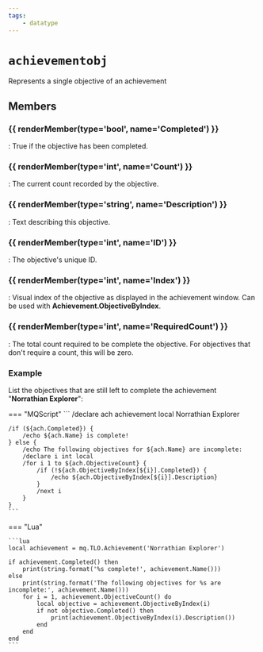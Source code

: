 ```yaml
---
tags:
    - datatype
---
```

# `achievementobj`

Represents a single objective of an achievement

## Members

### {{ renderMember(type='bool', name='Completed') }} 

:   True if the objective has been completed.

### {{ renderMember(type='int', name='Count') }} 

:   The current count recorded by the objective.

### {{ renderMember(type='string', name='Description') }} 

:   Text describing this objective.

### {{ renderMember(type='int', name='ID') }} 

:   The objective's unique ID.

### {{ renderMember(type='int', name='Index') }} 

:   Visual index of the objective as displayed in the achievement window. Can be used with **Achievement.ObjectiveByIndex**.

### {{ renderMember(type='int', name='RequiredCount') }} 

:   The total count required to be complete the objective. For objectives that don't require a count, this will be zero.

### Example

List the objectives that are still left to complete the achievement "**Norrathian Explorer**":

=== "MQScript"
    ```
    /declare ach achievement local Norrathian Explorer

    /if (${ach.Completed}) {
        /echo ${ach.Name} is complete!
    } else {
        /echo The following objectives for ${ach.Name} are incomplete:
        /declare i int local
        /for i 1 to ${ach.ObjectiveCount} {
            /if (!${ach.ObjectiveByIndex[${i}].Completed}) {
                /echo ${ach.ObjectiveByIndex[${i}].Description}
            }
            /next i
        }
    }
    ```

=== "Lua"

    ```lua
    local achievement = mq.TLO.Achievement('Norrathian Explorer')

    if achievement.Completed() then
        print(string.format('%s complete!', achievement.Name()))
    else
        print(string.format('The following objectives for %s are incomplete:', achievement.Name()))
        for i = 1, achievement.ObjectiveCount() do
            local objective = achievement.ObjectiveByIndex(i)
            if not objective.Completed() then
                print(achievement.ObjectiveByIndex(i).Description())
            end
        end
    end
    ```
[int]: datatype-int.md
[string]: datatype-string.md
[bool]: datatype-bool.md
